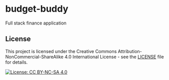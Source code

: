 # budget-buddy
Full stack finance application

## License

This project is licensed under the Creative Commons Attribution-NonCommercial-ShareAlike 4.0 International License - see the [LICENSE](LICENSE.md) file for details.

[![License: CC BY-NC-SA 4.0](https://img.shields.io/badge/License-CC%20BY--NC--SA%204.0-lightgrey.svg)](https://creativecommons.org/licenses/by-nc-sa/4.0/)
